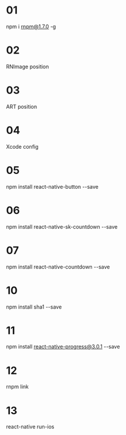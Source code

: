 # 01 
npm i rnpm@1.7.0 -g


# 02
RNImage position


# 03
ART position


# 04
Xcode config


# 05
npm install react-native-button --save


# 06
npm install react-native-sk-countdown --save


# 07
npm install react-native-countdown --save


# 10
npm install sha1 --save


# 11
npm install react-native-progress@3.0.1 --save


# 12
rnpm link


# 13
react-native run-ios